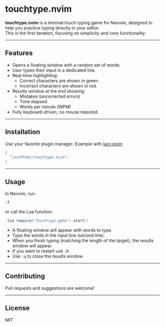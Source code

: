 # touchtype.nvim

**touchtype.nvim** is a minimal touch typing game for Neovim, designed to help you practice typing directly in your editor.  
This is the first iteration, focusing on simplicity and core functionality.

---

## Features

- Opens a floating window with a random set of words.
- User types their input in a dedicated line.
- Real-time highlighting:  
  - Correct characters are shown in green.  
  - Incorrect characters are shown in red.
- Results window at the end showing:
  - Mistakes (uncorrected errors)
  - Time elapsed
  - Words per minute (WPM)
- Fully keyboard-driven, no mouse required.

---

## Installation

Use your favorite plugin manager. Example with [lazy.nvim](https://github.com/folke/lazy.nvim):

```lua
{
  "jozefhdez/touchtype.nvim",
}
```

---

## Usage

In Neovim, run:

```
:T
```

or call the Lua function:

```lua
:lua require("touchtype.game").start()
```

- A floating window will appear with words to type.
- Type the words in the input line (second line).
- When you finish typing (matching the length of the target), the results window will appear.
- If you want to restart use `:R`
- Use `:q` to close the results window.

---

## Contributing

Pull requests and suggestions are welcome!

---

## License

MIT
